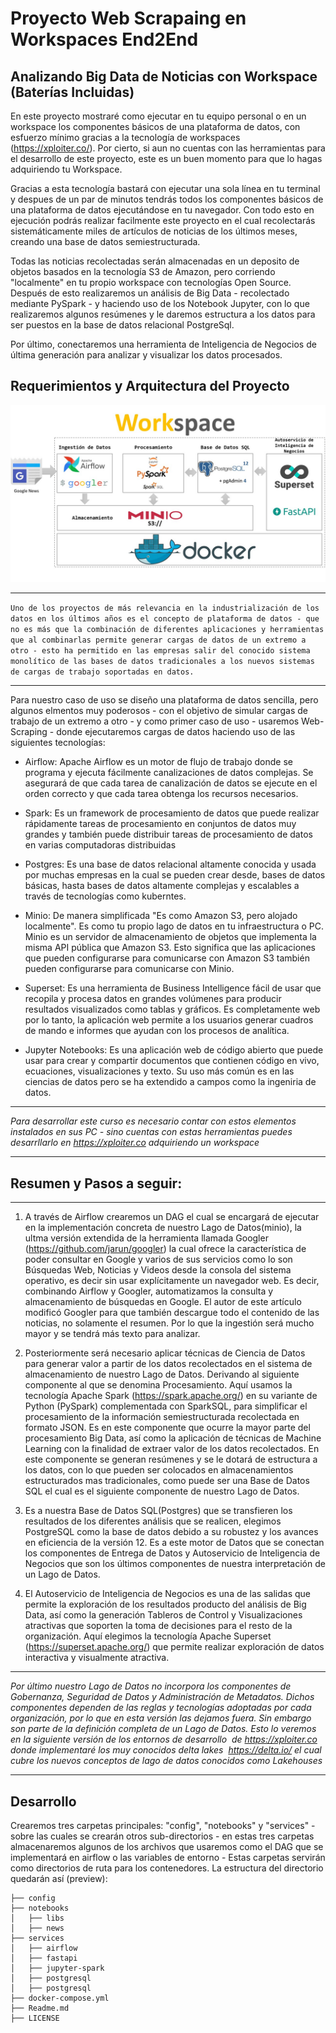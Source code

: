 
# Proyecto Web Scrapaing en Workspaces End2End



## Analizando Big Data de Noticias con Workspace (Baterías Incluidas)
En este proyecto mostraré como ejecutar en tu equipo personal o en un workspace los componentes básicos de una plataforma de datos, con esfuerzo mínimo gracias a la tecnología de workspaces (https://xploiter.co/). Por cierto, si aun no cuentas con las herramientas para el desarrollo de este proyecto, este es un buen momento para que lo hagas adquiriendo tu Workspace. 

Gracias a esta tecnología bastará con ejecutar una sola línea en tu terminal y despues de un par de minutos tendrás todos los componentes básicos de una plataforma de datos ejecutándose en tu navegador. Con todo esto en ejecución podrás realizar facilmente este proyecto en el cual recolectarás sistemáticamente miles de artículos de noticias de los últimos meses, creando una base de datos semiestructurada. 

Todas las noticias recolectadas serán almacenadas en un deposito de objetos basados en la tecnología S3 de Amazon, pero corriendo "localmente" en tu propio workspace con tecnologías Open Source. Después de esto realizaremos un análisis de Big Data - recolectado mediante PySpark - y haciendo uso de los Notebook Jupyter, con lo que realizaremos algunos resúmenes y le daremos estructura a los datos para ser puestos en la base de datos relacional PostgreSql.

Por último, conectaremos una herramienta de Inteligencia de Negocios de última generación para analizar y visualizar los datos procesados.

## Requerimientos y Arquitectura del Proyecto

![](./Media/DataPlatform.jpg)

---------------

``` Uno de los proyectos de más relevancia en la industrialización de los datos en los últimos años es el concepto de plataforma de datos - que no es más que la combinación de diferentes aplicaciones y herramientas que al combinarlas permite generar cargas de datos de un extremo a otro - esto ha permitido en las empresas salir del conocido sistema monolítico de las bases de datos tradicionales a los nuevos sistemas de cargas de trabajo soportadas en datos. ```

-----------------------

Para nuestro caso de uso se diseño una plataforma de datos sencilla, pero algunos elmentos muy poderosos - con el objetivo de simular cargas de trabajo de un extremo a otro - y como primer caso de uso - usaremos Web-Scraping - donde ejecutaremos cargas de datos haciendo uso de las siguientes tecnologías:

- Airflow: Apache Airflow es un motor de flujo de trabajo donde se programa y ejecuta fácilmente canalizaciones de datos complejas. Se asegurará de que cada tarea de canalización de datos se ejecute en el orden correcto y que cada tarea obtenga los recursos necesarios.

- Spark: Es un framework de procesamiento de datos que puede realizar rápidamente tareas de procesamiento en conjuntos de datos muy grandes y también puede distribuir tareas de procesamiento de datos en varias computadoras distribuidas

- Postgres: Es una base de datos relacional altamente conocida y usada por muchas empresas en la cual se pueden crear desde, bases de datos básicas, hasta bases de datos altamente complejas y escalables a través de tecnologías como kuberntes.

- Minio: De manera simplificada "Es como Amazon S3, pero alojado localmente". Es como tu propio lago de datos en tu infraestructura o PC. Minio es un servidor de almacenamiento de objetos que implementa la misma API pública que Amazon S3. Esto significa que las aplicaciones que pueden configurarse para comunicarse con Amazon S3 también pueden configurarse para comunicarse con Minio. 

- Superset: Es una herramienta de Business Intelligence fácil de usar que recopila y procesa datos en grandes volúmenes para producir resultados visualizados como tablas y gráficos. Es completamente web por lo tanto, la aplicación web permite a los usuarios generar cuadros de mando e informes que ayudan con los procesos de analítica.

- Jupyter Notebooks: Es una aplicación web de código abierto que puede usar para crear y compartir documentos que contienen código en vivo, ecuaciones, visualizaciones y texto. Su uso más común es en las ciencias de datos pero se ha extendido a campos como la ingeniria de datos.

--------------------------

_Para desarrollar este curso es necesario contar con estos elementos instalados en sus PC - sino cuentas con estas herramientas puedes desarrllarlo en https://xploiter.co adquiriendo un workspace_ 

-----------------------------------

## Resumen y Pasos a seguir: 
----------------------
1. A través de Airflow crearemos un DAG el cual se encargará de ejecutar en la implementación concreta de nuestro Lago de Datos(minio), la ultma versión extendida de la herramienta llamada Googler (https://github.com/jarun/googler) la cual ofrece la característica de poder consultar en Google y varios de sus servicios como lo son Búsquedas Web, Noticias y Videos desde la consola del sistema operativo, es decir sin usar explícitamente un navegador web. Es decir, combinando Airflow y Googler, automatizamos la consulta y almacenamiento de búsquedas en Google. El autor de este artículo modificó Googler para que también descargue todo el contenido de las noticias, no solamente el resumen. Por lo que la ingestión será mucho mayor y se tendrá más texto para analizar.

2. Posteriormente será necesario aplicar técnicas de Ciencia de Datos para generar valor a partir de los datos recolectados en el sistema de almacenamiento de nuestro Lago de Datos. Derivando al siguiente componente al que se denomina Procesamiento. Aquí usamos la tecnología Apache Spark (https://spark.apache.org/) en su variante de Python (PySpark) complementada con SparkSQL, para simplificar el procesamiento de la información semiestructurada recolectada en formato JSON. Es en este componente que ocurre la mayor parte del procesamiento Big Data, así como la aplicación de técnicas de Machine Learning con la finalidad de extraer valor de los datos recolectados. En este componente se generan resúmenes y se le dotará de estructura a los datos, con lo que pueden ser colocados en almacenamientos estructurados mas tradicionales, como puede ser una Base de Datos SQL el cual es el siguiente componente de nuestro Lago de Datos.

3. Es a nuestra Base de Datos SQL(Postgres) que se transfieren los resultados de los diferentes análisis que se realicen, elegimos PostgreSQL como la base de datos debido a su robustez y los avances en eficiencia de la versión 12. Es a este motor de Datos que se conectan los componentes de Entrega de Datos y Autoservicio de Inteligencia de Negocios que son los últimos componentes de nuestra interpretación de un Lago de Datos.

4. El Autoservicio de Inteligencia de Negocios es una de las salidas que permite la exploración de los resultados producto del análisis de Big Data, así como la generación Tableros de Control y Visualizaciones atractivas que soporten la toma de decisiones para el resto de la organización. Aquí elegimos la tecnología Apache Superset (https://superset.apache.org/) que permite realizar exploración de datos interactiva y visualmente atractiva.

-------------------

_Por último nuestro Lago de Datos no incorpora los componentes de Gobernanza, Seguridad de Datos y Administración de Metadatos. Dichos componentes dependen de las reglas y tecnologías adoptadas por cada organización, por lo que en esta versión las dejamos fuera. Sin embargo son parte de la definición completa de un Lago de Datos. Esto lo veremos en la siguiente versión de los entornos de desarrollo  de https://xploiter.co donde implementaré los muy conocidos delta lakes  https://delta.io/ el cual cubre los nuevos conceptos de lago de datos conocidos como Lakehouses_

--------------------

## Desarrollo

Crearemos tres carpetas principales: "config", "notebooks" y "services" - sobre las cuales se crearán otros sub-directorios - en estas tres carpetas almacenaremos algunos de los archivos que usaremos como el DAG que se implementará en airflow o las variables de entorno - Estas carpetas servirán como directorios de ruta para los contenedores. La estructura del directorio quedarán así (preview): 

```
├── config
├── notebooks
│   ├── libs
│   ├── news
├── services
│   ├── airflow
│   ├── fastapi
│   ├── jupyter-spark
│   ├── postgresql
│   ├── postgresql
├── docker-compose.yml
├── Readme.md
├── LICENSE 
```





